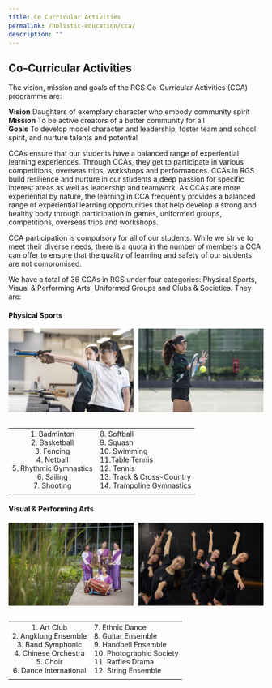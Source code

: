 ```yaml
---
title: Co Curricular Activities
permalink: /holistic-education/cca/
description: ""
---
```

## Co-Curricular Activities

The vision, mission and goals of the RGS Co-Curricular Activities (CCA) programme are:

**Vision** Daughters of exemplary character who embody community spirit<br>
**Mission** To be active creators of a better community for all<br>
**Goals** To develop model character and leadership, foster team and school spirit, and nurture talents and potential

CCAs ensure that our students have a balanced range of experiential learning experiences. Through CCAs, they get to participate in various competitions, overseas trips, workshops and performances. CCAs in RGS build resilience and nurture in our students a deep passion for specific interest areas as well as leadership and teamwork. As CCAs are more experiential by nature, the learning in CCA frequently provides a balanced range of experiential learning opportunities that help develop a strong and healthy body through participation in games, uniformed groups, competitions, overseas trips and workshops.

CCA participation is compulsory for all of our students. While we strive to meet their diverse needs, there is a quota in the number of members a CCA can offer to ensure that the quality of learning and safety of our students are not compromised.

We have a total of 36 CCAs in RGS under four categories: Physical Sports, Visual & Performing Arts, Uniformed Groups and Clubs & Societies. They are:

#### Physical Sports

<img src="/images/ps1.jpg" style="width:49%" align=left>
<img src="/images/ps2.jpg" style="width:49%" align=right>
<br clear="left"><br>

|   |   |
|:-:|---|
| 1\. Badminton<br>2\. Basketball<br>3\. Fencing<br>4\. Netball  <br>5\. Rhythmic Gymnastics<br>6\. Sailing<br>7\. Shooting  | 8. Softball<br>9. Squash<br>10. Swimming<br>11.Table Tennis<br>12\. Tennis<br>13\. Track & Cross-Country<br>14\. Trampoline Gymnastics  |
|   |   |

#### Visual & Performing Arts

<img src="/images/vpa1.jpg" style="width:49%" align=left>
<img src="/images/vpa2.jpg" style="width:49%" align=right>
<br clear="left"><br>

|   |   |
|:-:|---|
| 1\. Art Club<br>2\. Angklung Ensemble<br>3\. Band Symphonic<br>4\. Chinese Orchestra<br>5\. Choir<br>6\. Dance International  | 7\. Ethnic Dance<br>8\. Guitar Ensemble<br>9\. Handbell Ensemble<br>10\. Photographic Society<br>11\. Raffles Drama<br>12\. String Ensemble  |
|   |   |